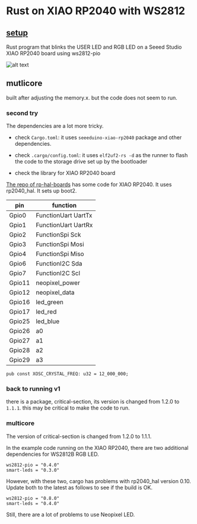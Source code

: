 # Rust on XIAO RP2040 with WS2812

## [setup](https://github.com/tutoduino/xiao_rp2040_rs/) 

Rust program that blinks the USER LED and RGB LED on a Seeed Studio XIAO RP2040 board using ws2812-pio

![alt text](https://files.seeedstudio.com/wiki/XIAO-RP2040/img/xinfront.jpg)

## mutlicore

built after adjusting the memory.x. but the code does not seem to run.

### second try

The dependencies are a lot more tricky.

* check ```Cargo.toml```: it uses ```seeeduino-xiao-rp2040``` package and other dependencies.

* check ```.cargo/config.toml```: it uses ```elf2uf2-rs -d``` as the runner to flash the code to the storage drive set up by the bootloader

* check the library for XIAO RP2040 board

[The repo of rp-hal-boards](https://github.com/rp-rs/rp-hal-boards) has some code for XIAO RP2040. It uses rp2040_hal. It sets up boot2. 

| pin | function |
| --- | -------- |
| Gpio0 | FunctionUart UartTx |
| Gpio1 | FunctionUart UartRx |
| Gpio2 | FunctionSpi Sck |
| Gpio3 | FunctionSpi Mosi |
| Gpio4 | FunctionSpi Miso |
| Gpio6 | FunctionI2C Sda |
| Gpio7 | FunctionI2C Scl |
| Gpio11 | neopixel_power |
| Gpio12 | neopixel_data |
| Gpio16 | led_green |
| Gpio17 | led_red |
| Gpio25 | led_blue |
| Gpio26 | a0 |
| Gpio27 | a1 |
| Gpio28 | a2 |
| Gpio29 | a3 |

```
pub const XOSC_CRYSTAL_FREQ: u32 = 12_000_000;
```

### back to running v1

there is a package, critical-section, its version is changed from 1.2.0 to ```1.1.1```. this may be critical to make the code to run.

### multicore

The version of critical-section is changed from 1.2.0 to 1.1.1.

In the example code running on the XIAO RP2040, there are two additional dependencies for WS2812B RGB LED.

```
ws2812-pio = "0.4.0"
smart-leds = "0.3.0"
```

However, with these two, cargo has problems with rp2040_hal version 0.10. Update both to the latest as follows to see if the build is OK.

```
ws2812-pio = "0.8.0"
smart-leds = "0.4.0"
```

Still, there are a lot of problems to use Neopixel LED.

